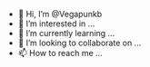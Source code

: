 - 👋 Hi, I’m @Vegapunkb
- 👀 I’m interested in ...
- 🌱 I’m currently learning ...
- 💞️ I’m looking to collaborate on ...
- 📫 How to reach me ...

<!---
Vegapunkb/Vegapunkb is a ✨ special ✨ repository because its `README.md` (this file) appears on your GitHub profile.
You can click the Preview link to take a look at your changes.
--->
